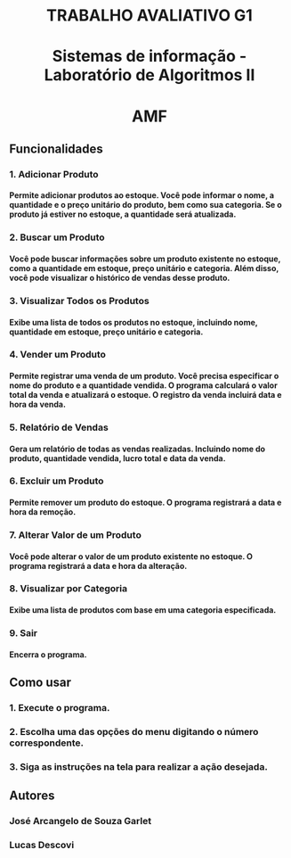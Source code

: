 # <h1 align="center"> TRABALHO AVALIATIVO G1 </h1>

# <h1 align="center"> Sistemas de informação - Laboratório de Algoritmos II </h1>

# <h1 align="center"> AMF </h1>

## <h2 align="justify"> Funcionalidades </h2>

### <h3 align="justify"> 1. Adicionar Produto </h3>

#### <p>Permite adicionar produtos ao estoque. Você pode informar o nome, a quantidade e o preço unitário do produto, bem como sua categoria. Se o produto já estiver no estoque, a quantidade será atualizada.</p>

### <h3 align="justify"> 2. Buscar um Produto </h3>

#### <p>Você pode buscar informações sobre um produto existente no estoque, como a quantidade em estoque, preço unitário e categoria. Além disso, você pode visualizar o histórico de vendas desse produto.</p>

### <h3 align="justify"> 3. Visualizar Todos os Produtos </h3>

#### <p>Exibe uma lista de todos os produtos no estoque, incluindo nome, quantidade em estoque, preço unitário e categoria.</p>

### <h3 align="justify"> 4. Vender um Produto </h3>

#### <p>Permite registrar uma venda de um produto. Você precisa especificar o nome do produto e a quantidade vendida. O programa calculará o valor total da venda e atualizará o estoque. O registro da venda incluirá data e hora da venda.</p>

### <h3 align="justify"> 5. Relatório de Vendas </h3>

#### <p>Gera um relatório de todas as vendas realizadas. Incluindo nome do produto, quantidade vendida, lucro total e data da venda.</p>

### <h3 align="justify"> 6. Excluir um Produto </h3>

#### <p>Permite remover um produto do estoque. O programa registrará a data e hora da remoção.</p>

### <h3 align="justify"> 7. Alterar Valor de um Produto </h3>

#### <p>Você pode alterar o valor de um produto existente no estoque. O programa registrará a data e hora da alteração.</p>

### <h3 align="justify"> 8. Visualizar por Categoria </h3>

#### <p>Exibe uma lista de produtos com base em uma categoria especificada.</p>

### <h3 align="justify"> 9. Sair </h3>

#### <p>Encerra o programa.</p>

## <h2 align="justify"> Como usar </h2>

### <p>1. Execute o programa.</p>

### <p>2. Escolha uma das opções do menu digitando o número correspondente.</p>

### <p>3. Siga as instruções na tela para realizar a ação desejada.</p>

## <h2 align="justify"> Autores </h2>

### <p> José Arcangelo de Souza Garlet </p>

### <p> Lucas Descovi </p>
